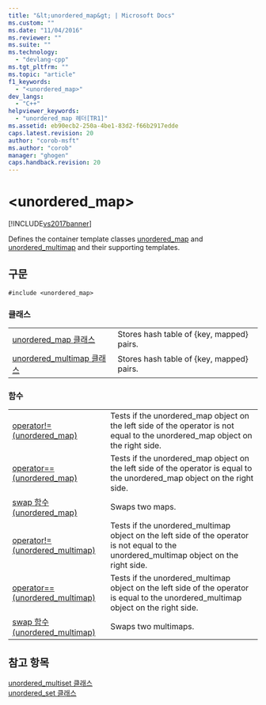 ```yaml
---
title: "&lt;unordered_map&gt; | Microsoft Docs"
ms.custom: ""
ms.date: "11/04/2016"
ms.reviewer: ""
ms.suite: ""
ms.technology: 
  - "devlang-cpp"
ms.tgt_pltfrm: ""
ms.topic: "article"
f1_keywords: 
  - "<unordered_map>"
dev_langs: 
  - "C++"
helpviewer_keywords: 
  - "unordered_map 헤더[TR1]"
ms.assetid: eb90ecb2-250a-4be1-83d2-f66b2917edde
caps.latest.revision: 20
author: "corob-msft"
ms.author: "corob"
manager: "ghogen"
caps.handback.revision: 20
---
```

# &lt;unordered_map&gt;
[!INCLUDE[vs2017banner](../assembler/inline/includes/vs2017banner.md)]

Defines the container template classes [unordered\_map](../standard-library/unordered-map-class.md) and [unordered\_multimap](../standard-library/unordered-multimap-class.md) and their supporting templates.  
  
## 구문  
  
```  
#include <unordered_map>  
```  
  
### 클래스  
  
|||  
|-|-|  
|[unordered\_map 클래스](../standard-library/unordered-map-class.md)|Stores hash table of {key, mapped} pairs.|  
|[unordered\_multimap 클래스](../standard-library/unordered-multimap-class.md)|Stores hash table of {key, mapped} pairs.|  
  
### 함수  
  
|||  
|-|-|  
|[operator\!\= \(unordered\_map\)](../Topic/operator!=%20\(unordered_map\).md)|Tests if the unordered\_map object on the left side of the operator is not equal to the unordered\_map object on the right side.|  
|[operator\=\= \(unordered\_map\)](../Topic/operator==%20\(unordered_map\).md)|Tests if the unordered\_map object on the left side of the operator is equal to the unordered\_map object on the right side.|  
|[swap 함수\(unordered\_map\)](../Topic/swap%20Function%20\(unordered_map\).md)|Swaps two maps.|  
|[operator\!\= \(unordered\_multimap\)](../Topic/operator!=%20\(unordered_multimap\).md)|Tests if the unordered\_multimap object on the left side of the operator is not equal to the unordered\_multimap object on the right side.|  
|[operator\=\= \(unordered\_multimap\)](../Topic/operator==%20\(unordered_multimap\).md)|Tests if the unordered\_multimap object on the left side of the operator is equal to the unordered\_multimap object on the right side.|  
|[swap 함수\(unordered\_multimap\)](../Topic/swap%20Function%20\(unordered_multimap\).md)|Swaps two multimaps.|  
  
## 참고 항목  
 [unordered\_multiset 클래스](../standard-library/unordered-multiset-class.md)   
 [unordered\_set 클래스](../standard-library/unordered-set-class.md)